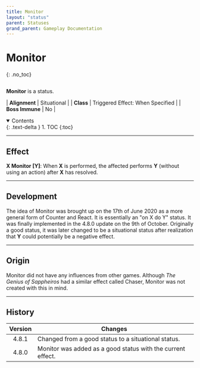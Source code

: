 ```yaml
---
title: Monitor
layout: "status"
parent: Statuses
grand_parent: Gameplay Documentation
---
```


# Monitor
{: .no_toc}

<div class="row">
<div class="column content" markdown="1">

**Monitor** is a status.

| **Alignment** | Situational |
| **Class** | Triggered Effect: When Specified |
| **Boss Immune** | No |

</div>
<div class="column toc" markdown="1">
<details open markdown="block">
<summary>
Contents
</summary>
{: .text-delta }
1. TOC
{:toc}
</details>
</div>
</div> 

---

## Effect

**X Monitor [Y]**: When **X** is performed, the affected performs **Y** (without using an action) after **X** has resolved.

---

## Development

The idea of Monitor was brought up on the 17th of June 2020 as a more general form of Counter and React. It is essentially an "on X do Y" status. It was finally implemented in the 4.8.0 update on the 9th of October. Originally a good status, it was later changed to be a situational status after realization that **Y** could potentially be a negative effect.

---

## Origin

Monitor did not have any influences from other games. Although *The Genius of Sappheiros* had a similar effect called Chaser, Monitor was not created with this in mind.

---

## History

| Version | Changes |
| :---: | --- |
| 4.8.1 | Changed from a good status to a situational status. |
| 4.8.0 | Monitor was added as a good status with the current effect. |